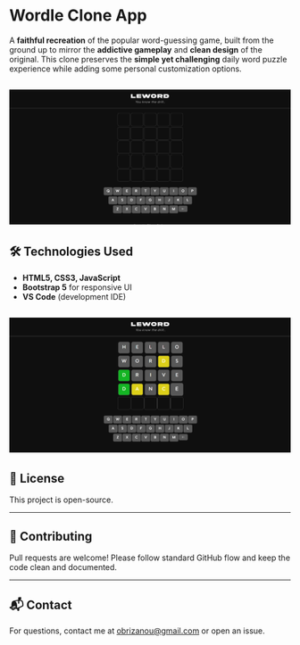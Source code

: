 
# Wordle Clone App

A **faithful recreation** of the popular word-guessing game, built from the ground up to mirror the **addictive gameplay** and **clean design** of the original. This clone preserves the **simple yet challenging** daily word puzzle experience while adding some personal customization options.

![screenshot](Images/1.PNG)
---

## 🛠️ Technologies Used

- **HTML5, CSS3, JavaScript**
- **Bootstrap 5** for responsive UI
- **VS Code** (development IDE)

![screenshot](Images/2.PNG)
---

## 📄 License

This project is open-source.

---

## 🤝 Contributing

Pull requests are welcome! Please follow standard GitHub flow and keep the code clean and documented.

---

## 📬 Contact

For questions, contact me at [obrizanou@gmail.com](mailto:obrizanou@gmail.com) or open an issue.
